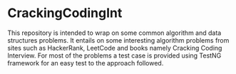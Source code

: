 # CrackingCodingInt

This repository is intended to wrap on some common algorithm and data structures problems. 
It entails on some interesting algorithm problems from sites such as HackerRank, LeetCode and books namely Cracking Coding Interview. 
For most of the problems a test case is provided using TestNG framework for an easy test to the approach followed. 

